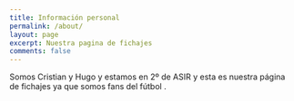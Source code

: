 ```yaml
---
title: Información personal
permalink: /about/
layout: page
excerpt: Nuestra pagina de fichajes
comments: false
---
```


Somos Cristian y Hugo y estamos en 2º de ASIR y esta es nuestra página de fichajes ya que somos fans del fútbol .
